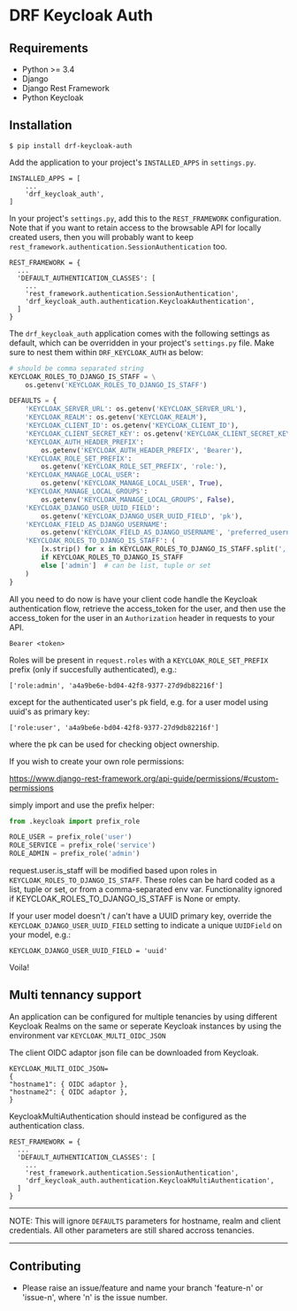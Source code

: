 # DRF Keycloak Auth

## Requirements


* Python >= 3.4
* Django
* Django Rest Framework
* Python Keycloak


## Installation

```
$ pip install drf-keycloak-auth
```

Add the application to your project's `INSTALLED_APPS` in `settings.py`.

```
INSTALLED_APPS = [
    ...
    'drf_keycloak_auth',
]
```

In your project's `settings.py`, add this to the `REST_FRAMEWORK` configuration. Note that if you want to retain access to the browsable API for locally created users, then you will probably want to keep `rest_framework.authentication.SessionAuthentication` too.

```
REST_FRAMEWORK = {
  ...
  'DEFAULT_AUTHENTICATION_CLASSES': [
    ...
    'rest_framework.authentication.SessionAuthentication',
    'drf_keycloak_auth.authentication.KeycloakAuthentication',
  ]
}
```

The `drf_keycloak_auth` application comes with the following settings as default, which can be overridden in your project's `settings.py` file. Make sure to nest them within `DRF_KEYCLOAK_AUTH` as below:


```python
# should be comma separated string
KEYCLOAK_ROLES_TO_DJANGO_IS_STAFF = \
    os.getenv('KEYCLOAK_ROLES_TO_DJANGO_IS_STAFF')

DEFAULTS = {
    'KEYCLOAK_SERVER_URL': os.getenv('KEYCLOAK_SERVER_URL'),
    'KEYCLOAK_REALM': os.getenv('KEYCLOAK_REALM'),
    'KEYCLOAK_CLIENT_ID': os.getenv('KEYCLOAK_CLIENT_ID'),
    'KEYCLOAK_CLIENT_SECRET_KEY': os.getenv('KEYCLOAK_CLIENT_SECRET_KEY'),
    'KEYCLOAK_AUTH_HEADER_PREFIX':
        os.getenv('KEYCLOAK_AUTH_HEADER_PREFIX', 'Bearer'),
    'KEYCLOAK_ROLE_SET_PREFIX':
        os.getenv('KEYCLOAK_ROLE_SET_PREFIX', 'role:'),
    'KEYCLOAK_MANAGE_LOCAL_USER':
        os.getenv('KEYCLOAK_MANAGE_LOCAL_USER', True),
    'KEYCLOAK_MANAGE_LOCAL_GROUPS':
        os.getenv('KEYCLOAK_MANAGE_LOCAL_GROUPS', False),
    'KEYCLOAK_DJANGO_USER_UUID_FIELD':
        os.getenv('KEYCLOAK_DJANGO_USER_UUID_FIELD', 'pk'),
    'KEYCLOAK_FIELD_AS_DJANGO_USERNAME':
        os.getenv('KEYCLOAK_FIELD_AS_DJANGO_USERNAME', 'preferred_username'),
    'KEYCLOAK_ROLES_TO_DJANGO_IS_STAFF': (
        [x.strip() for x in KEYCLOAK_ROLES_TO_DJANGO_IS_STAFF.split(',')]
        if KEYCLOAK_ROLES_TO_DJANGO_IS_STAFF
        else ['admin']  # can be list, tuple or set
    )
}
```

All you need to do now is have your client code handle the Keycloak authentication flow, retrieve the access_token for the user, and then use the access_token for the user in an `Authorization` header in requests to your API.

```
Bearer <token>
```

Roles will be present in `request.roles` with a `KEYCLOAK_ROLE_SET_PREFIX` prefix (only if succesfully authenticated), e.g.:

```
['role:admin', 'a4a9be6e-bd04-42f8-9377-27d9db82216f']
```

except for the authenticated user's pk field, e.g. for a user model using uuid's as primary key:

```
['role:user', 'a4a9be6e-bd04-42f8-9377-27d9db82216f']
```

where the pk can be used for checking object ownership.

If you wish to create your own role permissions:

https://www.django-rest-framework.org/api-guide/permissions/#custom-permissions

simply import and use the prefix helper:

```python
from .keycloak import prefix_role

ROLE_USER = prefix_role('user')
ROLE_SERVICE = prefix_role('service')
ROLE_ADMIN = prefix_role('admin')
```

request.user.is_staff will be modified based upon roles in `KEYCLOAK_ROLES_TO_DJANGO_IS_STAFF`.
These roles can be hard coded as a list, tuple or set, or from a comma-separated env var.
Functionality ignored if KEYCLOAK_ROLES_TO_DJANGO_IS_STAFF is None or empty.

If your user model doesn't / can't have a UUID primary key, override the `KEYCLOAK_DJANGO_USER_UUID_FIELD` setting to indicate a unique `UUIDField` on your model, e.g.:

```
KEYCLOAK_DJANGO_USER_UUID_FIELD = 'uuid'
```

Voila!


## Multi tennancy support

An application can be configured for multiple tenancies by using different Keycloak Realms on the same or seperate Keycloak instances by using the environment var `KEYCLOAK_MULTI_OIDC_JSON`

The client OIDC adaptor json file can be downloaded from Keycloak.

```
KEYCLOAK_MULTI_OIDC_JSON=
{
"hostname1": { OIDC adaptor },
"hostname2": { OIDC adaptor },
}
```

KeycloakMultiAuthentication should instead be configured as the authentication class.

```
REST_FRAMEWORK = {
  ...
  'DEFAULT_AUTHENTICATION_CLASSES': [
    ...
    'rest_framework.authentication.SessionAuthentication',
    'drf_keycloak_auth.authentication.KeycloakMultiAuthentication',
  ]
}
```
___
NOTE: This will ignore `DEFAULTS` parameters for hostname, realm and client credentials.  All other parameters are still shared accross tenancies.

___


## Contributing

* Please raise an issue/feature and name your branch 'feature-n' or 'issue-n', where 'n' is the issue number.
